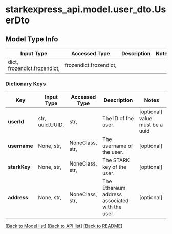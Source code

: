 # starkexpress_api.model.user_dto.UserDto

## Model Type Info
Input Type | Accessed Type | Description | Notes
------------ | ------------- | ------------- | -------------
dict, frozendict.frozendict,  | frozendict.frozendict,  |  | 

### Dictionary Keys
Key | Input Type | Accessed Type | Description | Notes
------------ | ------------- | ------------- | ------------- | -------------
**userId** | str, uuid.UUID,  | str,  | The ID of the user. | [optional] value must be a uuid
**username** | None, str,  | NoneClass, str,  | The username of the user. | [optional] 
**starkKey** | None, str,  | NoneClass, str,  | The STARK key of the user. | [optional] 
**address** | None, str,  | NoneClass, str,  | The Ethereum address associated with the user. | [optional] 

[[Back to Model list]](../../README.md#documentation-for-models) [[Back to API list]](../../README.md#documentation-for-api-endpoints) [[Back to README]](../../README.md)

